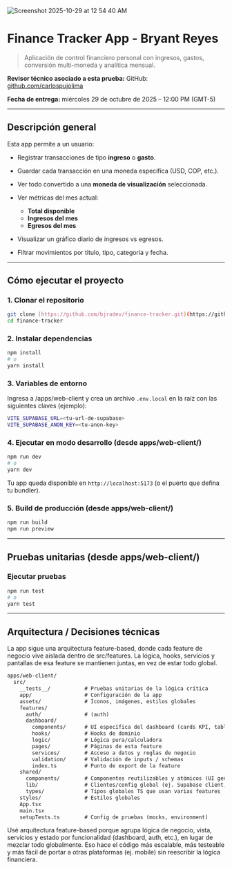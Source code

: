 ![Screenshot 2025-10-29 at 12 54 40 AM](https://github.com/user-attachments/assets/661b50de-63f9-4e38-b695-763db98ef5dc)

# Finance Tracker App - Bryant Reyes
> Aplicación de control financiero personal con ingresos, gastos, conversión multi-moneda y analítica mensual.

**Revisor técnico asociado a esta prueba:**
GitHub: [github.com/carlospujolima](https://github.com/carlospujolima)

**Fecha de entrega:** miércoles 29 de octubre de 2025 – 12:00 PM (GMT-5)

---

## Descripción general

Esta app permite a un usuario:

* Registrar transacciones de tipo **ingreso** o **gasto**.
* Guardar cada transacción en una moneda específica (USD, COP, etc.).
* Ver todo convertido a una **moneda de visualización** seleccionada.
* Ver métricas del mes actual:

  * **Total disponible**
  * **Ingresos del mes**
  * **Egresos del mes**
* Visualizar un gráfico diario de ingresos vs egresos.
* Filtrar movimientos por titulo, tipo, categoría y fecha.

---

## Cómo ejecutar el proyecto

### 1. Clonar el repositorio

```bash
git clone [https://github.com/bjradev/finance-tracker.git](https://github.com/bjradev/finance-app.git)
cd finance-tracker
```

### 2. Instalar dependencias

```bash
npm install
# o
yarn install
```

### 3. Variables de entorno

Ingresa a /apps/web-client y crea un archivo `.env.local` en la raíz con las siguientes claves (ejemplo):

```bash
VITE_SUPABASE_URL=<tu-url-de-supabase>
VITE_SUPABASE_ANON_KEY=<tu-anon-key>
```

### 4. Ejecutar en modo desarrollo (desde apps/web-client/)

```bash
npm run dev
# o
yarn dev
```

Tu app queda disponible en `http://localhost:5173` (o el puerto que defina tu bundler).

### 5. Build de producción (desde apps/web-client/)

```bash
npm run build
npm run preview
```

---

## Pruebas unitarias (desde apps/web-client/)

### Ejecutar pruebas

```bash
npm run test
# o
yarn test
```

---

## Arquitectura / Decisiones técnicas

La app sigue una arquitectura feature-based, donde cada feature de negocio vive aislada dentro de src/features. La lógica, hooks, servicios y pantallas de esa feature se mantienen juntas, en vez de estar todo global.

```txt
apps/web-client/
  src/
    __tests__/           # Pruebas unitarias de la lógica crítica
    app/                 # Configuración de la app
    assets/              # Íconos, imágenes, estilos globales
    features/
      auth/              # (auth)
      dashboard/
        components/      # UI específica del dashboard (cards KPI, tabla, chart)
        hooks/           # Hooks de dominio
        logic/           # Lógica pura/calculadora
        pages/           # Páginas de esta feature
        services/        # Acceso a datos y reglas de negocio
        validation/      # Validación de inputs / schemas
        index.ts         # Punto de export de la feature
    shared/
      components/        # Componentes reutilizables y atómicos (UI genérica)
      lib/               # Clientes/config global (ej. Supabase client, helpers comunes)
      types/             # Tipos globales TS que usan varias features
    styles/              # Estilos globales
    App.tsx
    main.tsx
    setupTests.ts        # Config de pruebas (mocks, environment)
```

Usé arquitectura feature-based porque agrupa lógica de negocio, vista, servicios y estado por funcionalidad (dashboard, auth, etc.), en lugar de mezclar todo globalmente. Eso hace el código más escalable, más testeable y más fácil de portar a otras plataformas (ej. mobile) sin reescribir la lógica financiera.
